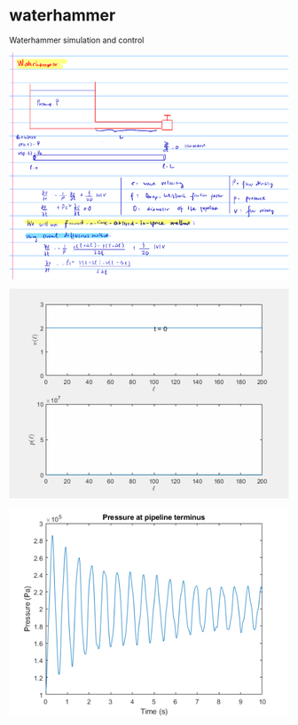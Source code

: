 # waterhammer
Waterhammer simulation and control 

![](https://github.com/auralius/waterhammer/blob/main/problem_description.png)

![](https://github.com/auralius/waterhammer/blob/main/waterhammer.gif)

![](https://github.com/auralius/waterhammer/blob/main/pipeline_terminus_pressure.png)
